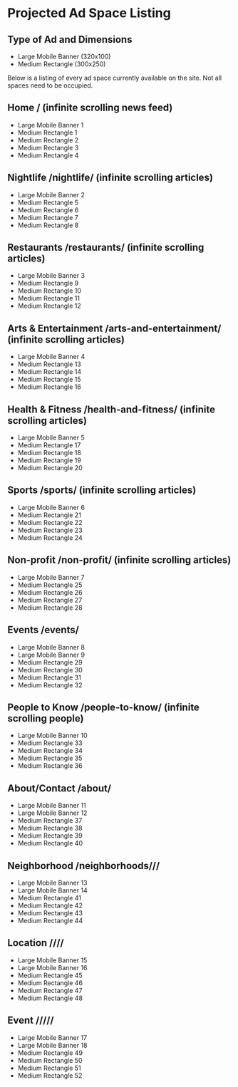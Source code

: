 # Projected Ad Space Listing

## Type of Ad and Dimensions
- Large Mobile Banner (320x100)
- Medium Rectangle (300x250)

Below is a listing of every ad space currently available on the site. Not all spaces need to be occupied.

## Home / (infinite scrolling news feed)
- Large Mobile Banner 1
- Medium Rectangle 1
- Medium Rectangle 2
- Medium Rectangle 3
- Medium Rectangle 4

## Nightlife /nightlife/ (infinite scrolling articles)
- Large Mobile Banner 2
- Medium Rectangle 5
- Medium Rectangle 6
- Medium Rectangle 7
- Medium Rectangle 8

## Restaurants /restaurants/ (infinite scrolling articles)
- Large Mobile Banner 3
- Medium Rectangle 9
- Medium Rectangle 10
- Medium Rectangle 11
- Medium Rectangle 12

## Arts & Entertainment /arts-and-entertainment/ (infinite scrolling articles)
- Large Mobile Banner 4
- Medium Rectangle 13
- Medium Rectangle 14
- Medium Rectangle 15
- Medium Rectangle 16

## Health & Fitness /health-and-fitness/ (infinite scrolling articles)
- Large Mobile Banner 5
- Medium Rectangle 17
- Medium Rectangle 18
- Medium Rectangle 19
- Medium Rectangle 20

## Sports /sports/ (infinite scrolling articles)
- Large Mobile Banner 6
- Medium Rectangle 21
- Medium Rectangle 22
- Medium Rectangle 23
- Medium Rectangle 24

## Non-profit /non-profit/ (infinite scrolling articles)
- Large Mobile Banner 7
- Medium Rectangle 25
- Medium Rectangle 26
- Medium Rectangle 27
- Medium Rectangle 28

## Events /events/
- Large Mobile Banner 8
- Large Mobile Banner 9
- Medium Rectangle 29
- Medium Rectangle 30
- Medium Rectangle 31
- Medium Rectangle 32

## People to Know /people-to-know/ (infinite scrolling people)
- Large Mobile Banner 10
- Medium Rectangle 33
- Medium Rectangle 34
- Medium Rectangle 35
- Medium Rectangle 36

## About/Contact /about/
- Large Mobile Banner 11
- Large Mobile Banner 12
- Medium Rectangle 37
- Medium Rectangle 38
- Medium Rectangle 39
- Medium Rectangle 40

## Neighborhood /neighborhoods/<neighborhood-name>/<neighborhood-id>/
- Large Mobile Banner 13
- Large Mobile Banner 14
- Medium Rectangle 41
- Medium Rectangle 42
- Medium Rectangle 43
- Medium Rectangle 44

## Location /<category>/<location-name>/<location-id>/
- Large Mobile Banner 15
- Large Mobile Banner 16
- Medium Rectangle 45
- Medium Rectangle 46
- Medium Rectangle 47
- Medium Rectangle 48

## Event /<category>/<location-name>/<event-name>/<event-id>/
- Large Mobile Banner 17
- Large Mobile Banner 18
- Medium Rectangle 49
- Medium Rectangle 50
- Medium Rectangle 51
- Medium Rectangle 52
